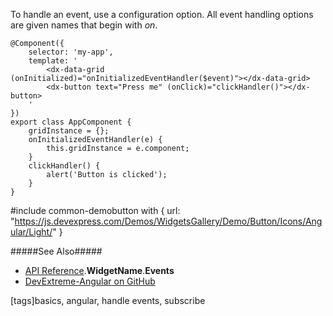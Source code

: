 To handle an event, use a configuration option. All event handling options are given names that begin with *on*. 

    @Component({
        selector: 'my-app',
        template: '
            <dx-data-grid (onInitialized)="onInitializedEventHandler($event)"></dx-data-grid> 
            <dx-button text="Press me" (onClick)="clickHandler()"></dx-button>
        '
    })
    export class AppComponent {
        gridInstance = {};
        onInitializedEventHandler(e) {
            this.gridInstance = e.component;
        }
        clickHandler() {
            alert('Button is clicked');
        }
    }

#include common-demobutton with {
    url: "https://js.devexpress.com/Demos/WidgetsGallery/Demo/Button/Icons/Angular/Light/"
}

#####See Also#####
- [API Reference](/Documentation/ApiReference/).**WidgetName**.**Events**
- [DevExtreme-Angular on GitHub](https://github.com/DevExpress/devextreme-angular)

[tags]basics, angular, handle events, subscribe
